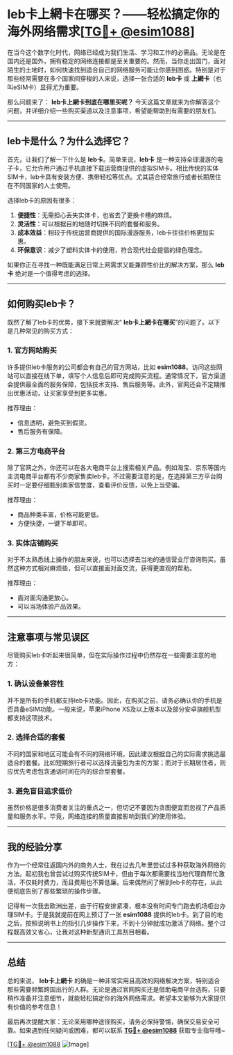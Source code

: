 # leb卡上網卡在哪买？——轻松搞定你的海外网络需求[[TG💪+ @esim1088](https://t.me/s/esim1088)]

在当今这个数字化时代，网络已经成为我们生活、学习和工作的必需品。无论是在国内还是国外，拥有稳定的网络连接都是至关重要的。然而，当你走出国门，面对陌生的土地时，如何快速找到适合自己的网络服务可能让你感到困惑。特别是对于那些经常需要在多个国家间穿梭的人来说，选择一张合适的 **leb卡** 或 **上網卡**（也叫eSIM卡）显得尤为重要。

那么问题来了： **leb卡上網卡到底在哪里买呢？** 今天这篇文章就来为你解答这个问题，并详细介绍一些购买渠道以及注意事项，希望能帮助到有需要的朋友们。

---

## leb卡是什么？为什么选择它？

首先，让我们了解一下什么是 **leb卡**。简单来说，**leb卡** 是一种支持全球漫游的电子卡，它允许用户通过手机直接下载运营商提供的虚拟SIM卡。相比传统的实体SIM卡，leb卡具有安装方便、携带轻松等优点。尤其适合经常旅行或者长期居住在不同国家的人士使用。

选择leb卡的原因有很多：

1. **便捷性**：无需担心丢失实体卡，也省去了更换卡槽的麻烦。
2. **灵活性**：可以根据目的地随时切换不同的套餐和服务。
3. **成本效益**：相较于传统运营商提供的国际漫游服务，leb卡往往价格更加实惠。
4. **环保意识**：减少了塑料实体卡的使用，符合现代社会提倡的绿色理念。

如果你正在寻找一种既能满足日常上网需求又能兼顾性价比的解决方案，那么 **leb卡** 绝对是一个值得考虑的选择。

---

## 如何购买leb卡？

既然了解了leb卡的优势，接下来就要解决“ **leb卡上網卡在哪买**”的问题了。以下是几种常见的购买方式：

### 1. 官方网站购买

许多提供leb卡服务的公司都会有自己的官方网站，比如 **esim1088**。访问这些网站可以直接在线下单，填写个人信息后即可完成购买流程。通常情况下，官方渠道会提供最全面的服务保障，包括技术支持、售后服务等。此外，官网还会不定期推出优惠活动，让买家享受到更多实惠。

推荐理由：
- 信息透明，避免买到假货。
- 售后服务有保障。

### 2. 第三方电商平台

除了官网之外，你还可以在各大电商平台上搜索相关产品。例如淘宝、京东等国内主流电商平台都有不少商家售卖leb卡。不过需要注意的是，在选择第三方平台购买时一定要仔细甄别卖家信誉度，查看评价反馈，以免上当受骗。

推荐理由：
- 商品种类丰富，价格可能更低。
- 方便快捷，一键下单即可。

### 3. 实体店铺购买

对于不太熟悉线上操作的朋友来说，也可以选择去当地的通信营业厅咨询购买。虽然这种方式相对麻烦些，但可以直接面对面交流，获得更直观的帮助。

推荐理由：
- 面对面沟通更放心。
- 可以当场体验产品效果。

---

## 注意事项与常见误区

尽管购买leb卡听起来很简单，但在实际操作过程中仍然存在一些需要注意的地方：

### 1. 确认设备兼容性

并不是所有的手机都支持leb卡功能。因此，在购买之前，请务必确认你的手机是否具备eSIM功能。一般来说，苹果iPhone XS及以上版本以及部分安卓旗舰机型都支持这项技术。

### 2. 选择合适的套餐

不同的国家和地区可能会有不同的网络环境，因此建议根据自己的实际需求挑选最适合的套餐。比如短期旅行者可以选择流量包为主的方案；而对于长期居住者，则应优先考虑包含通话时间在内的综合型套餐。

### 3. 避免盲目追求低价

虽然价格是很多消费者关注的重点之一，但切记不要因为贪图便宜而忽视了产品质量和服务水平。毕竟，网络连接的质量直接影响到我们的使用体验。

---

## 我的经验分享

作为一个经常往返国内外的商务人士，我在过去几年里尝试过多种获取海外网络的方法。起初我也曾尝试过购买传统SIM卡，但由于每次都需要找当地代理商帮忙激活，不仅耗时费力，而且费用也不算低廉。后来偶然间了解到leb卡的存在，从此便彻底告别了那些繁琐的操作步骤。

记得有一次我去欧洲出差，由于行程安排紧凑，根本没有时间专门跑去机场柜台办理SIM卡。于是我就提前在网上预订了一张 **esim1088** 提供的leb卡。到了目的地之后，按照说明书上的指引几步操作下来，不到十分钟就成功激活了网络。整个过程既高效又省心，让我对这种新型通讯工具刮目相看。

---

## 总结

总的来说， **leb卡上網卡** 的确是一种非常实用且高效的网络解决方案，特别适合那些需要频繁跨国出行的人群。无论是通过官网购买还是借助电商平台选购，只要稍作准备并注意细节，就能轻松搞定你的海外网络需求。希望本文能够为大家提供有价值的参考信息！

最后再次提醒大家：无论采用哪种途径购买，请务必保持警惕，确保交易安全可靠。如果遇到任何疑问或困难，都可以联系 **[TG💪+ @esim1088](https://t.me/s/esim1088)** 获取专业指导哦~

[[TG💪+ @esim1088](https://t.me/s/esim1088) ![Image](https://i.postimg.cc/4NQfJmqS/Snipaste-2025-05-13-00-14-12.png)]